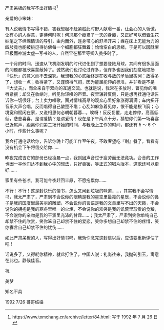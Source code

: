 严肃呆板的我写不出好情书[^1]

亲爱的小笨妹：

有人说我情书写得不错，害我想起不赶紧趁此时野人献曝一番，让会心的人骄傲，让有心的人得意，更待何时呢！何况那个疲累了一天的身躯，又正好可以借着生花妙笔之下绵绵情话的导引，由内而外，连身带心的舒坦开来；瘫在床上无能为力的四肢竟也能被挑逗得彷佛每一个细胞都狂舞着；恰恰空白的思绪，于是可以因酥麻已极而神游太虚--写书的人，自然早在那里等卿入瓮多时了。

一个月的时间，迅速从飞机刚发明的时代进化到了想要登陆月球，其间有很多层面的问题都被欣喜蒙蔽掉了。诚然我们也讨论过许多，但许多也因我们刻意地颂扬『快乐』的意义而不去深究。我想我的心底始终是在收与放的矛盾里拔河：放得多了，想收一点；收得紧了，又谨慎得气闷，因为能屈能伸的标准，并非看是不是『大丈夫』，而全来自于双向的互通交流。也就是说，我常在多放时，瞥见你的嘴唇紧抿；却又在收缩时，听见你轻唤的声音。夜里辗转反侧，只是想再挂通电话告诉你一切很好；台上卖力唱歌，面对情绪高昂的观众心里好象涨得满满；车内扭开音乐大声合唱，反而唱得自己酸楚不堪；心乱如麻急着见你，恨不能是根飞箭；心境宽和赋闲在家，又说相思何必朝朝暮暮…。唉呀！反反复覆，走走停停，高高低低，悲悲喜喜，是谓爱情？是谓爱情！现在是下午两点十分，猜想你们第一场喜宴已近尾声，距离你们第二场开始的时间，与我晚上工作的时间，都还有 5 ～ 6 个小时，作些什么事呢？

我会打通电话给你，告诉你晚上可能工作至午夜，不敢奢望吃『剩』餐了，看看有没有机会下午将信交给你……

昨夜完成吉它的部份已经凌晨一点，我则因声音过于疲劳而无法竟功。合音的工作也因一平他们达不到我心中的想法，只好善罢，等正式的唱片版本，这歌还可以更好……

家里有些苍凉，我可能今夜赶回丰原，不愿拖累你……

不行！不行！这是封快乐的情书，怎么又闻到垃圾的味道……，其实我不会写情书，我太严肃了，严肃到不会说你的眼睛是我的星空里最亮的星辰，不会说你的鼻子是我的国度里最美丽的雕塑，不会说你的言语是我的文章里写不出的天籁，不会说你的拥抱是我的寒冬里唯一的火炬，不会说你的欢笑是我的饥荒里珍贵的食粮，不会说你的亲吻是我的干涸里充沛的甘霖……；我太严肃了，严肃到笑你单纯自己却禁不住的欣赏，笑你笨自己却禁不住的爱恋，笑你多想自己却禁不住的疼惜，笑你寡言自己却禁不住的忧伤……

如此严肃呆板的人，写得出好情书吗，我劝你念完这封信以后，应该要重新评估了吧！

话说多了，又得耗你精神，就此打住了。中国人说：礼尚往来，我抛砖引玉，寓意在此也。静候佳音。

祝

美梦

知名不具

1992 7/26 哥哥结婚

[^1]: https://www.tomchang.cn/archive/letter/84.html: 写于 1992 年 7 月 26 日
